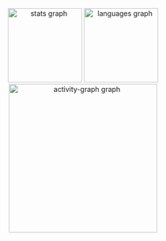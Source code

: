 <div align="center">
  <img src="https://github-readme-stats.vercel.app/api?username=davidepavani&hide_title=true&hide_rank=false&show_icons=true&include_all_commits=true&count_private=true&disable_animations=false&theme=synthwave&locale=en&hide_border=true&order=1" height="150" alt="stats graph"  />
  <img src="https://github-readme-stats.vercel.app/api/top-langs?username=davidepavani&locale=en&hide_title=false&layout=compact&card_width=320&langs_count=10&theme=synthwave&hide_border=true&order=2" height="150" alt="languages graph"  />
  <img src="https://github-readme-activity-graph.vercel.app/graph?username=davidepavani&radius=16&theme=synthwave-84&area=true&order=5&hide_title=true&hide_border=true" height="300" alt="activity-graph graph"  />
</div>
